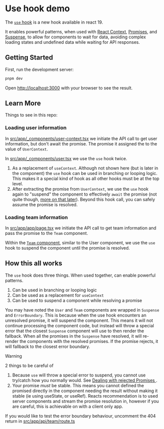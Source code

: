 # Use hook demo

The [`use` hook](https://react.dev/reference/react/use) is a new hook available in react 19.

It enables powerful patterns, when used with [React Context](https://react.dev/learn/passing-data-deeply-with-context), [Promises](https://developer.mozilla.org/en-US/docs/Web/JavaScript/Reference/Global_Objects/Promise), and [Suspense](https://react.dev/reference/react/Suspense), to allow for components to wait for data, avoiding complex loading states and undefined data while waiting for API responses.

## Getting Started

First, run the development server:

```bash
pnpm dev
```

Open [http://localhost:3000](http://localhost:3000) with your browser to see the result.

## Learn More

Things to see in this repo:

### Loading user information

In [<cmd>src/app/\_components/user-context.tsx</cmd>](https://github.com/Zach-Jaensch/use-hook-demos/blob/main/src/app/_components/user-context.tsx) we initiate the API call to get user information, but don't await the promise. The promise it assigned the to the value of `UserContext`.

In [<cmd>src/app/\_components/user.tsx</cmd>](https://github.com/Zach-Jaensch/use-hook-demos/blob/main/src/app/_components/user.tsx) we use the `use` hook twice.

1. As a replacement of `useContext`. Although not shown here (but is later in the component) the `use` hook can be used in branching or looping logic. This makes it a special kind of hook as all other hooks must be at the top level.
1. After extracting the promise from `UserContext`, we use the `use` hook again to "suspend" the component to effectively `await` the promise (not quite though, [more on that later](#how-this-all-works)). Beyond this hook call, you can safely assume the promise is resolved.

### Loading team information

In [<cmd>src/app/app/page.tsx</cmd>](https://github.com/Zach-Jaensch/use-hook-demos/blob/main/src/app/app/page.tsx) we initiate the API call to get team information and pass the promise to the `Team` component.

Within the [`Team` component](https://github.com/Zach-Jaensch/use-hook-demos/blob/main/src/app/_components/team.tsx), similar to the User component, we use the `use` hook to suspend the component until the promise is resolved.

## How this all works

The `use` hook does three things. When used together, can enable powerful patterns.

1. Can be used in branching or looping logic
1. Can be used as a replacement for `useContext`
1. Can be used to suspend a component while resolving a promise

You may have noted the `User` and `Team` components are wrapped in `Suspense` and `ErrorBoundary`. This is because when the use hook encounters an unresolved promise, it will suspend the component. This means it will not continue processing the component code, but instead will throw a special error that the closest `Suspense` component will use to then render the fallback. When all the promises in the `Suspense` have resolved, it will re-render the components with the resolved promises. If the promise rejects, it will fallback to the closest error boundary.

> [!WARNING]
> 2 things to be careful of
>
> 1. Because `use` will throw a special error to suspend, you cannot use try/catch how you normally would. See [Dealing with rejected Promises ](https://react.dev/reference/react/use#dealing-with-rejected-promises).
> 1. Your promise <em>must</em> be stable. This means you cannot defined the promised directly in the component needing the result without making it stable (ie using useState, or useRef). Reacts recommendation is to used server components and stream the promise resolution in, however if you are careful, this is achievable on with a client only app.

If you would like to test the error boundary behaviour, uncomment the 404 return in [src/app/api/team/route.ts](https://github.com/Zach-Jaensch/use-hook-demos/blob/main/src/app/api/team/route.ts)
